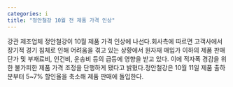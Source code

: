 ```yaml
---
categories: i
title: "정안철강 10월 전 제품 가격 인상"
---
```

강관 제조업체 정안철강이 10월 제품 가격 인상에 나선다.회사측에 따르면 고객사에서 장기적 경기 침체로 인해 어려움을 겪고 있는 상황에서 원자재 매입가 이하의 제품 판매단가 및 부재료비, 인건비, 운송비 등의 급등에 영향을 받고 있다. 이에 적자폭 경감을 위한 불가피한 제품 가격 조정을 단행하게 됐다고 밝혔다.정안철강은 10월 11일 제품 출하분부터 5~7% 할인율을 축소해 제품 판매에 돌입한다.
